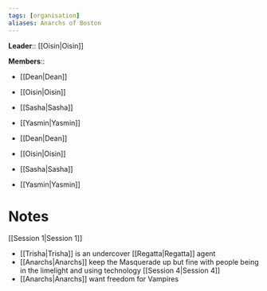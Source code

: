 ```yaml
---
tags: [organisation]
aliases: Anarchs of Boston
---
```


**Leader**:: [[Oisin|Oisin]]

**Members**:: <div hidden id="Members_values">[[Dean|Dean]], [[Oisin|Oisin]], [[Yasmin|Yasmin]], [[Sasha|Sasha]]</div>
- [[Dean|Dean]]
- [[Oisin|Oisin]]
- [[Sasha|Sasha]]
- [[Yasmin|Yasmin]]

- [[Dean|Dean]]
- [[Oisin|Oisin]]
- [[Sasha|Sasha]]
- [[Yasmin|Yasmin]]

# Notes
[[Session 1|Session 1]]
- [[Trisha|Trisha]] is an undercover [[Regatta|Regatta]] agent
- [[Anarchs|Anarchs]] keep the Masquerade up but fine with people being in the limelight and using technology
[[Session 4|Session 4]]
- [[Anarchs|Anarchs]] want freedom for Vampires